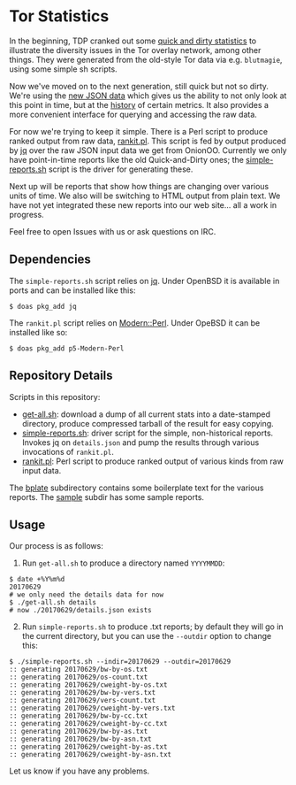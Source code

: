 # Tor Statistics #

In the beginning, TDP cranked out some
[quick and dirty statistics](https://torbsd.github.io/dirty-stats.html)
to illustrate the diversity issues in the Tor overlay network, among
other things.  They were generated from the old-style Tor data via
e.g. `blutmagie`, using some simple sh scripts.

Now we've moved on to the next generation, still quick but not so
dirty.  We're using the
[new JSON data](https://onionoo.torproject.org) which gives us the
ability to not only look at this point in time, but at the
[history](https://onionoo.torproject.org/#history) of certain metrics.
It also provides a more convenient interface for querying and
accessing the raw data.

For now we're trying to keep it simple.  There is a Perl script to
produce ranked output from raw data, [rankit.pl](rankit.pl).  This
script is fed by output produced by
[jq](https://stedolan.github.io/jq/) over the raw JSON input data we
get from OnionOO.  Currently we only have point-in-time reports like
the old Quick-and-Dirty ones; the
[simple-reports.sh](simple-reports.sh) script is the driver for
generating these.

Next up will be reports that show how things are changing over various
units of time.  We also will be switching to HTML output from plain
text.  We have not yet integrated these new reports into our web
site... all a work in progress.

Feel free to open Issues with us or ask questions on IRC.

## Dependencies ##

The `simple-reports.sh` script relies on [jq](https://stedolan.github.io/jq/).
Under OpenBSD it is available in ports and can be installed like this:

```
$ doas pkg_add jq
```

The `rankit.pl` script relies on
[Modern::Perl](https://metacpan.org/pod/Modern::Perl).  Under OpeBSD
it can be installed like so:

```
$ doas pkg_add p5-Modern-Perl
```

## Repository Details ##

Scripts in this repository:

* [get-all.sh](get-all.sh): download a dump of all current stats into
a date-stamped directory, produce compressed tarball of the result for
easy copying.
* [simple-reports.sh](simple-reports.sh): driver script for the simple,
non-historical reports.  Invokes jq on `details.json` and pump the
results through various invocations of `rankit.pl`.
* [rankit.pl](rankit.pl): Perl script to produce ranked output of
various kinds from raw input data.

The [bplate](bplate) subdirectory contains some boilerplate text
for the various reports.  The [sample](sample) subdir has some
sample reports.

## Usage ##

Our process is as follows:

1. Run `get-all.sh` to produce a directory named `YYYYMMDD`:

```
$ date +%Y%m%d
20170629
# we only need the details data for now
$ ./get-all.sh details
# now ./20170629/details.json exists
```

2. Run `simple-reports.sh` to produce .txt reports; by default
they will go in the current directory, but you can use the `--outdir`
option to change this:

```
$ ./simple-reports.sh --indir=20170629 --outdir=20170629
:: generating 20170629/bw-by-os.txt
:: generating 20170629/os-count.txt
:: generating 20170629/cweight-by-os.txt
:: generating 20170629/bw-by-vers.txt
:: generating 20170629/vers-count.txt
:: generating 20170629/cweight-by-vers.txt
:: generating 20170629/bw-by-cc.txt
:: generating 20170629/cweight-by-cc.txt
:: generating 20170629/bw-by-as.txt
:: generating 20170629/bw-by-asn.txt
:: generating 20170629/cweight-by-as.txt
:: generating 20170629/cweight-by-asn.txt
```

Let us know if you have any problems.
